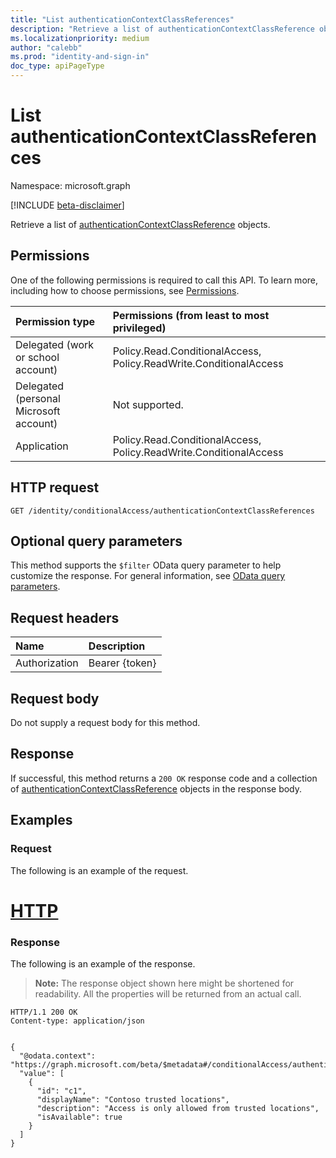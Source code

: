 ```yaml
---
title: "List authenticationContextClassReferences"
description: "Retrieve a list of authenticationContextClassReference objects."
ms.localizationpriority: medium
author: "calebb"
ms.prod: "identity-and-sign-in"
doc_type: apiPageType
---
```


# List authenticationContextClassReferences

Namespace: microsoft.graph

[!INCLUDE [beta-disclaimer](../../includes/beta-disclaimer.md)]

Retrieve a list of [authenticationContextClassReference](../resources/authenticationcontextclassreference.md) objects.

## Permissions

One of the following permissions is required to call this API. To learn more, including how to choose permissions, see [Permissions](/graph/permissions-reference).

|Permission type                        | Permissions (from least to most privileged)                                       |
|:--------------------------------------|:----------------------------------------------------------------------------------|
|Delegated (work or school account)     | Policy.Read.ConditionalAccess, Policy.ReadWrite.ConditionalAccess |
|Delegated (personal Microsoft account) | Not supported. |
|Application                            | Policy.Read.ConditionalAccess, Policy.ReadWrite.ConditionalAccess |

## HTTP request

<!-- { "blockType": "ignored" } -->

```http
GET /identity/conditionalAccess/authenticationContextClassReferences
```
## Optional query parameters

This method supports the `$filter` OData query parameter to help customize the response. For general information, see [OData query parameters](/graph/query-parameters).

## Request headers

| Name      |Description|
|:----------|:----------|
| Authorization | Bearer {token} |

## Request body

Do not supply a request body for this method.

## Response

If successful, this method returns a `200 OK` response code and a collection of [authenticationContextClassReference](..\resources\authenticationcontextclassreference.md) objects in the response body.

## Examples

### Request

The following is an example of the request.

# [HTTP](#tab/http)
<!-- {
  "blockType": "request",
  "name": "get_authenticationcontextclassreference"
}-->

### Response

The following is an example of the response.

> **Note:** The response object shown here might be shortened for readability. All the properties will be returned from an actual call.

<!-- {
  "blockType": "response",
  "truncated": false,
  "@odata.type": "microsoft.graph.authenticationContextClassReference",
  "isCollection": true
} -->

```http
HTTP/1.1 200 OK
Content-type: application/json


{
  "@odata.context": "https://graph.microsoft.com/beta/$metadata#/conditionalAccess/authenticationContextClassReferences",
  "value": [
    {
      "id": "c1",
      "displayName": "Contoso trusted locations",
      "description": "Access is only allowed from trusted locations",
      "isAvailable": true
    }
  ]
}


```

<!-- uuid: 16cd6b66-4b1a-43a1-adaf-3a886856ed98
2019-02-04 14:57:30 UTC -->
<!-- {
  "type": "#page.annotation",
  "description": "List authenticationContextClassReferences",
  "keywords": "",
  "section": "documentation",
  "tocPath": ""
}-->
